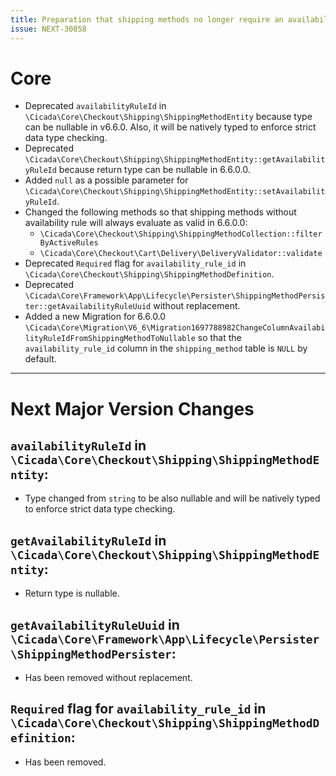 ```yaml
---
title: Preparation that shipping methods no longer require an availability rule to be valid as of version 6.6.0.0
issue: NEXT-30858
---
```

# Core
* Deprecated `availabilityRuleId` in `\Cicada\Core\Checkout\Shipping\ShippingMethodEntity` because type can be nullable in v6.6.0. Also, it will be natively typed to enforce strict data type checking.
* Deprecated `\Cicada\Core\Checkout\Shipping\ShippingMethodEntity::getAvailabilityRuleId` because return type can be nullable in 6.6.0.0.
* Added `null` as a possible parameter for `\Cicada\Core\Checkout\Shipping\ShippingMethodEntity::setAvailabilityRuleId`.
* Changed the following methods so that shipping methods without availability rule will always evaluate as valid in 6.6.0.0:
  * `\Cicada\Core\Checkout\Shipping\ShippingMethodCollection::filterByActiveRules`
  * `\Cicada\Core\Checkout\Cart\Delivery\DeliveryValidator::validate`
* Deprecated `Required` flag for `availability_rule_id` in `\Cicada\Core\Checkout\Shipping\ShippingMethodDefinition`.
* Deprecated `\Cicada\Core\Framework\App\Lifecycle\Persister\ShippingMethodPersister::getAvailabilityRuleUuid` without replacement.
* Added a new Migration for 6.6.0.0 `\Cicada\Core\Migration\V6_6\Migration1697788982ChangeColumnAvailabilityRuleIdFromShippingMethodToNullable` so that the `availability_rule_id` column in the `shipping_method` table is `NULL` by default.
___
# Next Major Version Changes
## `availabilityRuleId` in `\Cicada\Core\Checkout\Shipping\ShippingMethodEntity`:
* Type changed from `string` to be also nullable and will be natively typed to enforce strict data type checking.
## `getAvailabilityRuleId` in `\Cicada\Core\Checkout\Shipping\ShippingMethodEntity`:
* Return type is nullable.
## `getAvailabilityRuleUuid` in `\Cicada\Core\Framework\App\Lifecycle\Persister\ShippingMethodPersister`:
* Has been removed without replacement.
## `Required` flag for `availability_rule_id` in `\Cicada\Core\Checkout\Shipping\ShippingMethodDefinition`:
* Has been removed.
